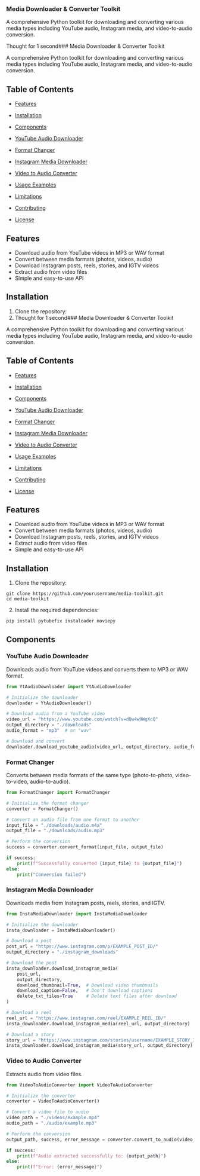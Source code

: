
### Media Downloader & Converter Toolkit

A comprehensive Python toolkit for downloading and converting various media types including YouTube audio, Instagram media, and video-to-audio conversion.

Thought for 1 second### Media Downloader & Converter Toolkit

A comprehensive Python toolkit for downloading and converting various media types including YouTube audio, Instagram media, and video-to-audio conversion.

## Table of Contents

- [Features](#features)
- [Installation](#installation)
- [Components](#components)

- [YouTube Audio Downloader](#youtube-audio-downloader)
- [Format Changer](#format-changer)
- [Instagram Media Downloader](#instagram-media-downloader)
- [Video to Audio Converter](#video-to-audio-converter)



- [Usage Examples](#usage-examples)
- [Limitations](#limitations)
- [Contributing](#contributing)
- [License](#license)


## Features

- Download audio from YouTube videos in MP3 or WAV format
- Convert between media formats (photos, videos, audio)
- Download Instagram posts, reels, stories, and IGTV videos
- Extract audio from video files
- Simple and easy-to-use API


## Installation

1. Clone the repository:
2. Thought for 1 second### Media Downloader & Converter Toolkit

A comprehensive Python toolkit for downloading and converting various media types including YouTube audio, Instagram media, and video-to-audio conversion.

## Table of Contents

- [Features](#features)
- [Installation](#installation)
- [Components](#components)

- [YouTube Audio Downloader](#youtube-audio-downloader)
- [Format Changer](#format-changer)
- [Instagram Media Downloader](#instagram-media-downloader)
- [Video to Audio Converter](#video-to-audio-converter)



- [Usage Examples](#usage-examples)
- [Limitations](#limitations)
- [Contributing](#contributing)
- [License](#license)


## Features

- Download audio from YouTube videos in MP3 or WAV format
- Convert between media formats (photos, videos, audio)
- Download Instagram posts, reels, stories, and IGTV videos
- Extract audio from video files
- Simple and easy-to-use API


## Installation

1. Clone the repository:


```shellscript
git clone https://github.com/yourusername/media-toolkit.git
cd media-toolkit
```

2. Install the required dependencies:


```shellscript
pip install pytubefix instaloader moviepy
```

## Components

### YouTube Audio Downloader

Downloads audio from YouTube videos and converts them to MP3 or WAV format.

```python
from YtAudioDownloader import YtAudioDownloader

# Initialize the downloader
downloader = YtAudioDownloader()

# Download audio from a YouTube video
video_url = "https://www.youtube.com/watch?v=dQw4w9WgXcQ"
output_directory = "./downloads"
audio_format = "mp3"  # or "wav"

# Download and convert
downloader.download_youtube_audio(video_url, output_directory, audio_format)
```

### Format Changer

Converts between media formats of the same type (photo-to-photo, video-to-video, audio-to-audio).

```python
from FormatChanger import FormatChanger

# Initialize the format changer
converter = FormatChanger()

# Convert an audio file from one format to another
input_file = "./downloads/audio.m4a"
output_file = "./downloads/audio.mp3"

# Perform the conversion
success = converter.convert_format(input_file, output_file)

if success:
    print(f"Successfully converted {input_file} to {output_file}")
else:
    print("Conversion failed")
```

### Instagram Media Downloader

Downloads media from Instagram posts, reels, stories, and IGTV.

```python
from InstaMediaDownloader import InstaMediaDownloader

# Initialize the downloader
insta_downloader = InstaMediaDownloader()

# Download a post
post_url = "https://www.instagram.com/p/EXAMPLE_POST_ID/"
output_directory = "./instagram_downloads"

# Download the post
insta_downloader.download_instagram_media(
    post_url, 
    output_directory,
    download_thumbnail=True,  # Download video thumbnails
    download_caption=False,   # Don't download captions
    delete_txt_files=True     # Delete text files after download
)

# Download a reel
reel_url = "https://www.instagram.com/reel/EXAMPLE_REEL_ID/"
insta_downloader.download_instagram_media(reel_url, output_directory)

# Download a story
story_url = "https://www.instagram.com/stories/username/EXAMPLE_STORY_ID/"
insta_downloader.download_instagram_media(story_url, output_directory)
```

### Video to Audio Converter

Extracts audio from video files.

```python
from VideoToAudioConverter import VideoToAudioConverter

# Initialize the converter
converter = VideoToAudioConverter()

# Convert a video file to audio
video_path = "./videos/example.mp4"
audio_path = "./audio/example.mp3"

# Perform the conversion
output_path, success, error_message = converter.convert_to_audio(video_path, audio_path)

if success:
    print(f"Audio extracted successfully to: {output_path}")
else:
    print(f"Error: {error_message}")
```
